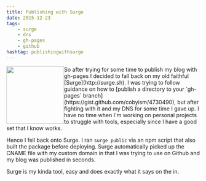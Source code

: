 ```yaml
---
title: Publishing with Surge
date: 2015-12-23
tags: 
    - surge
    - dns
    - gh-pages
    - github
hashtag: publishingwithsurge
---
```

<img src='images/surge-logo.png' height='150' style='float:left' markdown="1"/>
So after trying for some time to publish my blog with gh-pages I decided to fall back on my old faithful [Surge](http://surge.sh). I was trying to follow guidance on how to [publish a directory to your `gh-pages` branch](https://gist.github.com/cobyism/4730490), but after fighting with it and my DNS for some time I gave up. I have no time when I'm working on personal projects to struggle with tools, especially since I have a good set that I know works.

Hence I fell back onto Surge. I ran `surge public` via an npm script that also built the package before deploying. Surge automatically picked up the CNAME file with my custom domain in that I was trying to use on Github and my blog was published in seconds. 

Surge is my kinda tool, easy and does exactly what it says on the in.